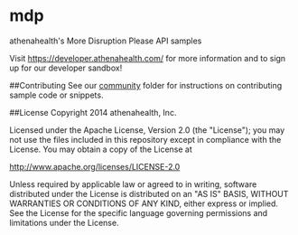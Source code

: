 mdp
===

athenahealth's More Disruption Please API samples

Visit https://developer.athenahealth.com/ for more information and to sign up for our developer sandbox!

##Contributing
See our [community](https://github.com/athenahealth/mdp/tree/master/community) folder for instructions on contributing sample code or snippets.

##License
Copyright 2014 athenahealth, Inc.

Licensed under the Apache License, Version 2.0 (the "License"); you
may not use the files included in this repository except in compliance with the License.  You
may obtain a copy of the License at

http://www.apache.org/licenses/LICENSE-2.0

Unless required by applicable law or agreed to in writing, software
distributed under the License is distributed on an "AS IS" BASIS,
WITHOUT WARRANTIES OR CONDITIONS OF ANY KIND, either express or
implied.  See the License for the specific language governing
permissions and limitations under the License.
